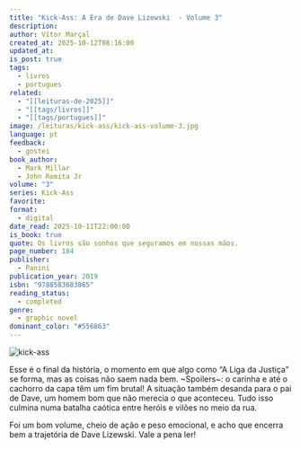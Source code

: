 ```yaml
---
title: "Kick-Ass: A Era de Dave Lizewski  - Volume 3"
description:
author: Vítor Marçal
created_at: 2025-10-12T08:16:00
updated_at:
is_post: true
tags:
  - livros
  - portugues
related:
  - "[[leituras-de-2025]]"
  - "[[tags/livros]]"
  - "[[tags/portugues]]"
image: /leituras/kick-ass/kick-ass-volume-3.jpg
language: pt
feedback:
  - gostei
book_author:
  - Mark Millar
  - John Romita Jr
volume: "3"
series: Kick-Ass
favorite:
format:
  - digital
date_read: 2025-10-11T22:00:00
is_book: true
quote: Os livros são sonhos que seguramos em nossas mãos.
page_number: 184
publisher:
  - Panini
publication_year: 2019
isbn: "9788583683865"
reading_status:
  - completed
genre:
  - graphic novel
dominant_color: "#556863"
---
```

![kick-ass](/leituras/kick-ass/kick-ass-volume-3.jpg)

Esse é o final da história, o momento em que algo como “A Liga da Justiça” se forma, mas as coisas não saem nada bem. ~Spoilers~: o carinha e até o cachorro da capa têm um fim brutal! A situação também desanda para o pai de Dave, um homem bom que não merecia o que aconteceu. Tudo isso culmina numa batalha caótica entre heróis e vilões no meio da rua.

Foi um bom volume, cheio de ação e peso emocional, e acho que encerra bem a trajetória de Dave Lizewski. Vale a pena ler!